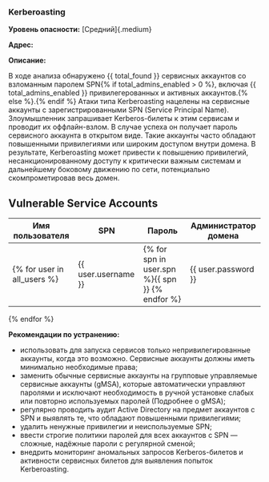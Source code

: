 ### Kerberoasting

**Уровень опасности:** [Средний]{.medium}

**Адрес:**

**Описание:**

В ходе анализа обнаружено {{ total_found }} сервисных аккаунтов со взломанным паролем SPN{% if total_admins_enabled > 0 %}, включая {{ total_admins_enabled }} привилегерованных и активных аккаунтов.{% else %}.{% endif %} Атаки типа Kerberoasting нацелены на сервисные аккаунты с зарегистрированными SPN (Service Principal Name). Злоумышленник запрашивает Kerberos-билеты к этим сервисам и проводит их оффлайн-взлом. В случае успеха он получает пароль сервисного аккаунта в открытом виде. Такие аккаунты часто обладают повышенными привилегиями или широким доступом внутри домена. В результате, Kerberoasting может привести к повышению привилегий, несанкционированному доступу к критически важным системам и дальнейшему боковому движению по сети, потенциально скомпрометировав весь домен.

## Vulnerable Service Accounts
| Имя пользователя | SPN | Пароль | Администратор домена |
|----------|-----|----------|--------------|
{% for user in all_users %}| {{ user.username }} | {% for spn in user.spn %}{{ spn }}  {% endfor %} | {{ user.password }} | {{ "Да" if user.is_domain_admin else "Нет" }} |
{% endfor %} 

**Рекомендации по устранению:**

- использовать для запуска сервисов только непривилегированные аккаунты, когда это возможно. Сервисные аккаунты должны иметь минимально необходимые права;
- заменить обычные сервисные аккаунты на групповые управляемые сервисные аккаунты (gMSA), которые автоматически управляют паролями и исключают необходимость в ручной установке слабых или повторно используемых паролей (Подробнее о gMSA);
- регулярно проводить аудит Active Directory на предмет аккаунтов с SPN и выявлять те, что обладают повышенными привилегиями;
- удалить ненужные привилегии и неиспользуемые SPN;
- ввести строгие политики паролей для всех аккаунтов с SPN — сложные, надёжные пароли с регулярной сменой;
- внедрить мониторинг аномальных запросов Kerberos-билетов и активности сервисных билетов для выявления попыток Kerberoasting.
